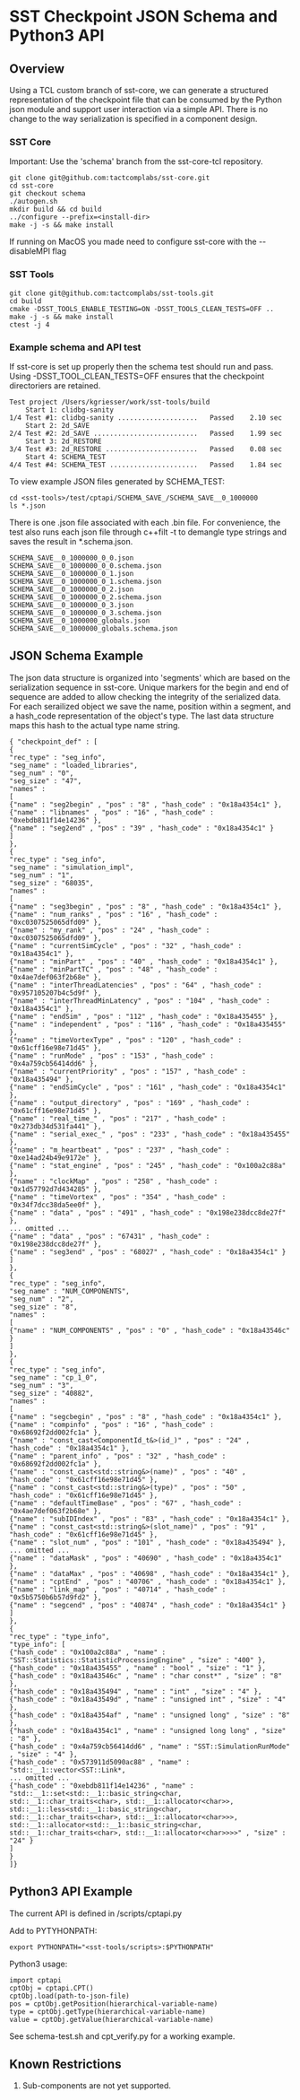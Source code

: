 # SST Checkpoint JSON Schema and Python3 API

## Overview
Using a TCL custom branch of sst-core, we can generate a structured representation of the checkpoint file that can be consumed by the Python json module and support user interaction via a simple API. There is no change to the way serialization is specified in a component design.

### SST Core

Important: Use the 'schema' branch from the sst-core-tcl repository.

    git clone git@github.com:tactcomplabs/sst-core.git
    cd sst-core
    git checkout schema
    ./autogen.sh
    mkdir build && cd build
    ../configure --prefix=<install-dir>
    make -j -s && make install

If running on MacOS you made need to configure sst-core with the --disableMPI flag

### SST Tools

    git clone git@github.com:tactcomplabs/sst-tools.git
    cd build
    cmake -DSST_TOOLS_ENABLE_TESTING=ON -DSST_TOOLS_CLEAN_TESTS=OFF ..
    make -j -s && make install
    ctest -j 4

### Example schema and API test

If sst-core is set up properly then the schema test should run and pass.  Using -DSST_TOOL_CLEAN_TESTS=OFF ensures that the checkpoint directoriers are retained.

    Test project /Users/kgriesser/work/sst-tools/build
        Start 1: clidbg-sanity
    1/4 Test #1: clidbg-sanity ....................   Passed    2.10 sec
        Start 2: 2d_SAVE
    2/4 Test #2: 2d_SAVE ..........................   Passed    1.99 sec
        Start 3: 2d_RESTORE
    3/4 Test #3: 2d_RESTORE .......................   Passed    0.08 sec
        Start 4: SCHEMA_TEST
    4/4 Test #4: SCHEMA_TEST ......................   Passed    1.84 sec

To view example JSON files generated by SCHEMA_TEST:

    cd <sst-tools>/test/cptapi/SCHEMA_SAVE_/SCHEMA_SAVE__0_1000000
    ls *.json

There is one .json file associated with each .bin file. For convenience, the test also runs each json file through c++filt -t  to demangle type strings and saves the result in *.schema.json.

    SCHEMA_SAVE__0_1000000_0_0.json
    SCHEMA_SAVE__0_1000000_0_0.schema.json
    SCHEMA_SAVE__0_1000000_0_1.json
    SCHEMA_SAVE__0_1000000_0_1.schema.json
    SCHEMA_SAVE__0_1000000_0_2.json
    SCHEMA_SAVE__0_1000000_0_2.schema.json
    SCHEMA_SAVE__0_1000000_0_3.json
    SCHEMA_SAVE__0_1000000_0_3.schema.json
    SCHEMA_SAVE__0_1000000_globals.json
    SCHEMA_SAVE__0_1000000_globals.schema.json


## JSON Schema Example

The json data structure is organized into 'segments' which are based on the serialization sequence in sst-core.  Unique markers for the begin and end of sequence are added to allow checking the integrity of the serialized data. For each serailized object we save the name, position within a segment, and a hash_code representation of the object's type.  The last data structure maps this hash to the actual type name string. 

    { "checkpoint_def" : [
    {
    "rec_type" : "seg_info",
    "seg_name" : "loaded_libraries",
    "seg_num" : "0",
    "seg_size" : "47",
    "names" :
    [
    {"name" : "seg2begin" , "pos" : "8" , "hash_code" : "0x18a4354c1" },
    {"name" : "libnames" , "pos" : "16" , "hash_code" : "0xebdb811f14e14236" },
    {"name" : "seg2end" , "pos" : "39" , "hash_code" : "0x18a4354c1" }
    ]
    },
    {
    "rec_type" : "seg_info",
    "seg_name" : "simulation_impl",
    "seg_num" : "1",
    "seg_size" : "68035",
    "names" :
    [
    {"name" : "seg3begin" , "pos" : "8" , "hash_code" : "0x18a4354c1" },
    {"name" : "num_ranks" , "pos" : "16" , "hash_code" : "0xc0307525065dfd09" },
    {"name" : "my_rank" , "pos" : "24" , "hash_code" : "0xc0307525065dfd09" },
    {"name" : "currentSimCycle" , "pos" : "32" , "hash_code" : "0x18a4354c1" },
    {"name" : "minPart" , "pos" : "40" , "hash_code" : "0x18a4354c1" },
    {"name" : "minPartTC" , "pos" : "48" , "hash_code" : "0x4ae7def063f2b68e" },
    {"name" : "interThreadLatencies" , "pos" : "64" , "hash_code" : "0x957105207b4c5d9f" },
    {"name" : "interThreadMinLatency" , "pos" : "104" , "hash_code" : "0x18a4354c1" },
    {"name" : "endSim" , "pos" : "112" , "hash_code" : "0x18a435455" },
    {"name" : "independent" , "pos" : "116" , "hash_code" : "0x18a435455" },
    {"name" : "timeVortexType" , "pos" : "120" , "hash_code" : "0x61cff16e98e71d45" },
    {"name" : "runMode" , "pos" : "153" , "hash_code" : "0x4a759cb56414dd6" },
    {"name" : "currentPriority" , "pos" : "157" , "hash_code" : "0x18a435494" },
    {"name" : "endSimCycle" , "pos" : "161" , "hash_code" : "0x18a4354c1" },
    {"name" : "output_directory" , "pos" : "169" , "hash_code" : "0x61cff16e98e71d45" },
    {"name" : "real_time_" , "pos" : "217" , "hash_code" : "0x273db34d531fa441" },
    {"name" : "serial_exec_" , "pos" : "233" , "hash_code" : "0x18a435455" },
    {"name" : "m_heartbeat" , "pos" : "237" , "hash_code" : "0xe14ad24b49e9172e" },
    {"name" : "stat_engine" , "pos" : "245" , "hash_code" : "0x100a2c88a" },
    {"name" : "clockMap" , "pos" : "258" , "hash_code" : "0x1d57792d7d434285" },
    {"name" : "timeVortex" , "pos" : "354" , "hash_code" : "0x34f7dcc38da5ee0f" },
    {"name" : "data" , "pos" : "491" , "hash_code" : "0x198e238dcc8de27f" },
    ... omitted ...
    {"name" : "data" , "pos" : "67431" , "hash_code" : "0x198e238dcc8de27f" },
    {"name" : "seg3end" , "pos" : "68027" , "hash_code" : "0x18a4354c1" }
    ]
    },
    {
    "rec_type" : "seg_info",
    "seg_name" : "NUM_COMPONENTS",
    "seg_num" : "2",
    "seg_size" : "8",
    "names" :
    [
    {"name" : "NUM_COMPONENTS" , "pos" : "0" , "hash_code" : "0x18a43546c" }
    ]
    },
    {
    "rec_type" : "seg_info",
    "seg_name" : "cp_1_0",
    "seg_num" : "3",
    "seg_size" : "40882",
    "names" :
    [
    {"name" : "segcbegin" , "pos" : "8" , "hash_code" : "0x18a4354c1" },
    {"name" : "compinfo" , "pos" : "16" , "hash_code" : "0x68692f2dd002fc1a" },
    {"name" : "const_cast<ComponentId_t&>(id_)" , "pos" : "24" , "hash_code" : "0x18a4354c1" },
    {"name" : "parent_info" , "pos" : "32" , "hash_code" : "0x68692f2dd002fc1a" },
    {"name" : "const_cast<std::string&>(name)" , "pos" : "40" , "hash_code" : "0x61cff16e98e71d45" },
    {"name" : "const_cast<std::string&>(type)" , "pos" : "50" , "hash_code" : "0x61cff16e98e71d45" },
    {"name" : "defaultTimeBase" , "pos" : "67" , "hash_code" : "0x4ae7def063f2b68e" },
    {"name" : "subIDIndex" , "pos" : "83" , "hash_code" : "0x18a4354c1" },
    {"name" : "const_cast<std::string&>(slot_name)" , "pos" : "91" , "hash_code" : "0x61cff16e98e71d45" },
    {"name" : "slot_num" , "pos" : "101" , "hash_code" : "0x18a435494" },
    ... omitted ...
    {"name" : "dataMask" , "pos" : "40690" , "hash_code" : "0x18a4354c1" },
    {"name" : "dataMax" , "pos" : "40698" , "hash_code" : "0x18a4354c1" },
    {"name" : "cptEnd" , "pos" : "40706" , "hash_code" : "0x18a4354c1" },
    {"name" : "link_map" , "pos" : "40714" , "hash_code" : "0x5b5750b6b57d9fd2" },
    {"name" : "segcend" , "pos" : "40874" , "hash_code" : "0x18a4354c1" }
    ]
    },
    {
    "rec_type" : "type_info",
    "type_info": [
    {"hash_code" : "0x100a2c88a" , "name" : "SST::Statistics::StatisticProcessingEngine" , "size" : "400" },
    {"hash_code" : "0x18a435455" , "name" : "bool" , "size" : "1" },
    {"hash_code" : "0x18a43546c" , "name" : "char const*" , "size" : "8" },
    {"hash_code" : "0x18a435494" , "name" : "int" , "size" : "4" },
    {"hash_code" : "0x18a43549d" , "name" : "unsigned int" , "size" : "4" },
    {"hash_code" : "0x18a4354af" , "name" : "unsigned long" , "size" : "8" },
    {"hash_code" : "0x18a4354c1" , "name" : "unsigned long long" , "size" : "8" },
    {"hash_code" : "0x4a759cb56414dd6" , "name" : "SST::SimulationRunMode" , "size" : "4" },
    {"hash_code" : "0x573911d5090ac88" , "name" : "std::__1::vector<SST::Link*, 
    ... omitted ...
    {"hash_code" : "0xebdb811f14e14236" , "name" : "std::__1::set<std::__1::basic_string<char, std::__1::char_traits<char>, std::__1::allocator<char>>, std::__1::less<std::__1::basic_string<char, std::__1::char_traits<char>, std::__1::allocator<char>>>, std::__1::allocator<std::__1::basic_string<char, std::__1::char_traits<char>, std::__1::allocator<char>>>>" , "size" : "24" }
    ]
    }
    ]}

## Python3 API Example

The current API is defined in <sst-tools>/scripts/cptapi.py

Add to PYTYHONPATH:

    export PYTHONPATH="<sst-tools/scripts>:$PYTHONPATH"
         
Python3 usage:

    import cptapi
    cptObj = cptapi.CPT()
    cptObj.load(path-to-json-file)
    pos = cptObj.getPosition(hierarchical-variable-name)
    type = cptObj.getType(hierarchical-variable-name)
    value = cptObj.getValue(hierarchical-variable-name)


See schema-test.sh and cpt_verify.py for a working example. 

## Known Restrictions

1. Sub-components are not yet supported.